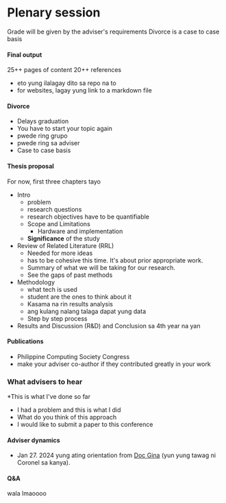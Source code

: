 # Plenary session
Grade will be given by the adviser's requirements
Divorce is a case to case basis

#### Final output
25++ pages of content
20++ references
* eto yung ilalagay dito sa repo na to
* for websites, lagay yung link to a markdown file

#### Divorce
* Delays graduation
* You have to start your topic again
* pwede ring grupo
* pwede ring sa adviser
* Case to case basis

#### Thesis proposal
For now, first three chapters tayo
* Intro
  * problem
  * research questions
  * research objectives have to be quantifiable
  * Scope and Limitations
    * Hardware and implementation
  * **Significance** of the study
* Review of Related Literature (RRL)
  * Needed for more ideas
  * has to be cohesive this time. It's about prior appropriate work.
  * Summary of what we will be taking for our research.
  * See the gaps of past methods
* Methodology
  * what tech is used
  * student are the ones to think about it
  * Kasama na rin results analysis
  * ang kulang nalang talaga dapat yung data
  * Step by step process
* Results and Discussion (R&D) and Conclusion sa 4th year na yan

#### Publications
* Philippine Computing Society Congress
* make your adviser co-author if they contributed greatly in your work

### What advisers to hear
*This is what I've done so far
* I had a problem and this is what I did
* What do you think of this approach
* I would like to submit a paper to this conference

#### Adviser dynamics
* Jan 27. 2024 yung ating orientation from [Doc Gina]() (yun yung tawag ni Coronel sa kanya).

#### Q&A
wala lmaoooo
